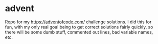 # advent
Repo for my https://adventofcode.com/ challenge solutions. I did this for fun, with my only real goal being to get correct solutions fairly quickly, so there will be some dumb stuff, commented out lines, bad variable names, etc. 